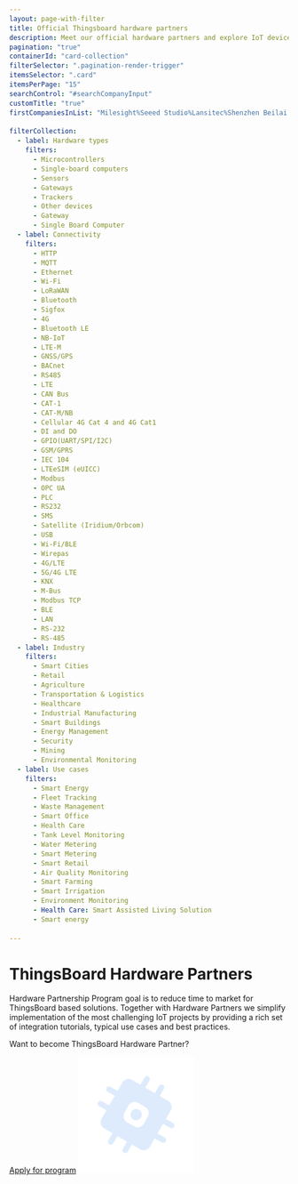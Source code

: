 ```yaml
---
layout: page-with-filter
title: Official Thingsboard hardware partners
description: Meet our official hardware partners and explore IoT devices tailored for seamless ThingsBoard integration. Join the partnership program or find the right vendor for your IoT deployment needs.
pagination: "true"
containerId: "card-collection"
filterSelector: ".pagination-render-trigger"
itemsSelector: ".card"
itemsPerPage: "15"
searchControl: "#searchCompanyInput"
customTitle: "true"
firstCompaniesInList: "Milesight%Seeed Studio%Lansitec%Shenzhen Beilai Technology Co., Ltd.%MikroTik%MOKO SMART"

filterCollection:
  - label: Hardware types
    filters:
      - Microcontrollers
      - Single-board computers
      - Sensors
      - Gateways
      - Trackers
      - Other devices
      - Gateway
      - Single Board Computer
  - label: Connectivity
    filters:
      - HTTP
      - MQTT
      - Ethernet
      - Wi-Fi
      - LoRaWAN
      - Bluetooth
      - Sigfox
      - 4G
      - Bluetooth LE
      - NB-IoT
      - LTE-M
      - GNSS/GPS
      - BACnet
      - RS485
      - LTE
      - CAN Bus
      - CAT-1
      - CAT-M/NB
      - Cellular 4G Cat 4 and 4G Cat1
      - DI and DO
      - GPIO(UART/SPI/I2C)
      - GSM/GPRS
      - IEC 104
      - LTEeSIM (eUICC)
      - Modbus
      - OPC UA
      - PLC
      - RS232
      - SMS
      - Satellite (Iridium/Orbcom)
      - USB
      - Wi-Fi/BLE
      - Wirepas
      - 4G/LTE
      - 5G/4G LTE
      - KNX
      - M-Bus
      - Modbus TCP
      - BLE
      - LAN
      - RS-232
      - RS-485
  - label: Industry
    filters:
      - Smart Cities
      - Retail
      - Agriculture
      - Transportation & Logistics
      - Healthcare
      - Industrial Manufacturing
      - Smart Buildings
      - Energy Management
      - Security
      - Mining
      - Environmental Monitoring
  - label: Use cases
    filters:
      - Smart Energy
      - Fleet Tracking
      - Waste Management
      - Smart Office
      - Health Care
      - Tank Level Monitoring
      - Water Metering
      - Smart Metering
      - Smart Retail
      - Air Quality Monitoring
      - Smart Farming
      - Smart Irrigation
      - Environment Monitoring
      - Health Care: Smart Assisted Living Solution
      - Smart energy

---
```



<div class="hardware-hero">
    <div class="hardware-wrapper">
        <div class="hardware-hero-text">
            <h1>ThingsBoard Hardware Partners</h1>
            <p>Hardware Partnership Program goal is to reduce time to market for ThingsBoard based solutions. Together with Hardware Partners we simplify implementation of the most challenging IoT projects by providing a rich set of integration tutorials, typical use cases and best practices.</p>
        </div>
        <div class="hardware-hero-banner">
            <p>Want to become ThingsBoard Hardware Partner?</p>
            <a href="/partners/hardware/program/">Apply for program</a>
            <img src="/images/hardware-partners-icon.svg" width="210" height="210" alt="Hardware partner icon">
        </div>
    </div>
</div>
